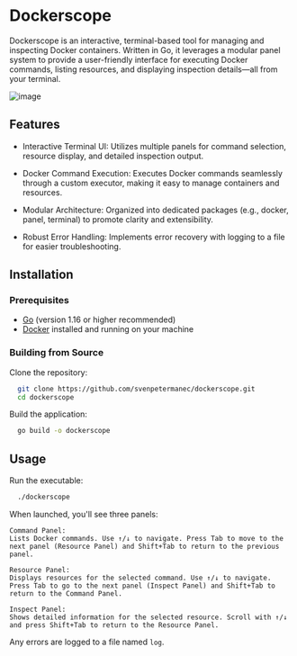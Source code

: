 # Dockerscope

Dockerscope is an interactive, terminal-based tool for managing and inspecting Docker containers. Written in Go, it leverages a modular panel system to provide a user-friendly interface for executing Docker commands, listing resources, and displaying inspection details—all from your terminal.

![image](https://github.com/user-attachments/assets/e5441bc9-028c-4cc7-ab9a-3bac5bd6ce22)

## Features

- Interactive Terminal UI:
    Utilizes multiple panels for command selection, resource display, and detailed inspection output.

- Docker Command Execution:
    Executes Docker commands seamlessly through a custom executor, making it easy to manage containers and resources.

- Modular Architecture:
    Organized into dedicated packages (e.g., docker, panel, terminal) to promote clarity and extensibility.

- Robust Error Handling:
    Implements error recovery with logging to a file for easier troubleshooting.

## Installation
### Prerequisites

- [Go](https://go.dev/dl/) (version 1.16 or higher recommended)
- [Docker](https://www.docker.com/) installed and running on your machine

### Building from Source

Clone the repository:
```bash
  git clone https://github.com/svenpetermanec/dockerscope.git
  cd dockerscope
```

Build the application:

```bash
  go build -o dockerscope
```

## Usage

Run the executable:

```bash
  ./dockerscope
```

When launched, you'll see three panels:

    Command Panel:
    Lists Docker commands. Use ↑/↓ to navigate. Press Tab to move to the next panel (Resource Panel) and Shift+Tab to return to the previous panel.

    Resource Panel:
    Displays resources for the selected command. Use ↑/↓ to navigate. Press Tab to go to the next panel (Inspect Panel) and Shift+Tab to return to the Command Panel.

    Inspect Panel:
    Shows detailed information for the selected resource. Scroll with ↑/↓ and press Shift+Tab to return to the Resource Panel.

Any errors are logged to a file named `log`.
